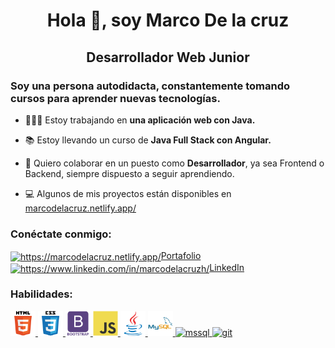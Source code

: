 <h1 align="center">Hola 👋, soy Marco De la cruz</h1>
<h2 align="center">Desarrollador Web Junior</h2>
<h3>Soy una persona autodidacta, constantemente tomando cursos para aprender nuevas tecnologías.</h3>

- 👨🏻‍💻 Estoy trabajando en **una aplicación web con Java.**

- 📚 Estoy llevando un curso de **Java Full Stack con Angular.**

- 💼 Quiero colaborar en un puesto como  **Desarrollador**, ya sea Frontend o Backend, siempre dispuesto a seguir aprendiendo.

- 💻 Algunos de mis proyectos están disponibles en [marcodelacruz.netlify.app/](https://marcodelacruz.netlify.app/ "marcodelacruz.netlify.app/")

<h3 align="left">Conéctate conmigo:</h3>
<p align="left">
<a href="https://marcodelacruz.netlify.app/" target="_blank"><img align="center" src="https://raw.githubusercontent.com/rahuldkjain/github-profile-readme-generator/master/src/images/icons/Social/rss.svg" alt="https://marcodelacruz.netlify.app/" height="30" width="40" />Portafolio</a> <a href="https://www.linkedin.com/in/marcodelacruzh/" target="_blank"><img align="center" src="https://raw.githubusercontent.com/rahuldkjain/github-profile-readme-generator/master/src/images/icons/Social/linked-in-alt.svg" alt="https://www.linkedin.com/in/marcodelacruzh/" height="30" width="40" />LinkedIn</a>
</p>

<h3 align="left">Habilidades:</h3>
<p align="left">  <a href="https://www.w3.org/html/" target="_blank"> <img src="https://raw.githubusercontent.com/devicons/devicon/master/icons/html5/html5-original-wordmark.svg" alt="html5" width="40" height="40"/> </a> <a href="https://www.w3schools.com/css/" target="_blank"> <img src="https://raw.githubusercontent.com/devicons/devicon/master/icons/css3/css3-original-wordmark.svg" alt="css3" width="40" height="40"/> </a> <a href="https://getbootstrap.com" target="_blank"> <img src="https://raw.githubusercontent.com/devicons/devicon/master/icons/bootstrap/bootstrap-plain-wordmark.svg" alt="bootstrap" width="40" height="40"/> </a> <a href="https://developer.mozilla.org/en-US/docs/Web/JavaScript" target="_blank"> <img src="https://raw.githubusercontent.com/devicons/devicon/master/icons/javascript/javascript-original.svg" alt="javascript" width="40" height="40"/> </a> <a href="https://www.java.com" target="_blank"> <img src="https://raw.githubusercontent.com/devicons/devicon/master/icons/java/java-original.svg" alt="java" width="40" height="40"/> </a> <a href="https://www.mysql.com/" target="_blank"> <img src="https://raw.githubusercontent.com/devicons/devicon/master/icons/mysql/mysql-original-wordmark.svg" alt="mysql" width="40" height="40"/> </a> <a href="https://www.microsoft.com/en-us/sql-server" target="_blank"> <img src="https://www.svgrepo.com/show/303229/microsoft-sql-server-logo.svg" alt="mssql" width="40" height="40"/> </a> <a href="https://git-scm.com/" target="_blank"> <img src="https://www.vectorlogo.zone/logos/git-scm/git-scm-icon.svg" alt="git" width="40" height="40"/> </a></p>

